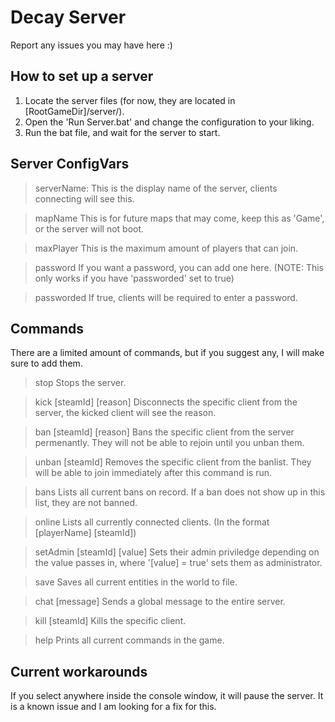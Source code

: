 # Decay Server
Report any issues you may have here :)

## How to set up a server
1. Locate the server files (for now, they are located in [RootGameDir]/server/).
2. Open the 'Run Server.bat' and change the configuration to your liking.
3. Run the bat file, and wait for the server to start.

## Server ConfigVars

> serverName:
This is the display name of the server, clients connecting will see this.

> mapName
This is for future maps that may come, keep this as 'Game', or the server will not boot.

> maxPlayer
This is the maximum amount of players that can join.

> password
If you want a password, you can add one here. (NOTE: This only works if you have 'passworded' set to true)

> passworded
If true, clients will be required to enter a password.

## Commands
There are a limited amount of commands, but if you suggest any, I will make sure to add them.

> stop
Stops the server.

> kick [steamId] [reason]
Disconnects the specific client from the server, the kicked client will see the reason.

> ban [steamId] [reason]
Bans the specific client from the server permenantly. They will not be able to rejoin until you unban them.

> unban [steamId]
Removes the specific client from the banlist. They will be able to join immediately after this command is run.

> bans
Lists all current bans on record. If a ban does not show up in this list, they are not banned.

> online
Lists all currently connected clients. (In the format [playerName] [steamId])

> setAdmin [steamId] [value]
Sets their admin priviledge depending on the value passes in, where '[value] = true' sets them as administrator.

> save
Saves all current entities in the world to file.

> chat [message]
Sends a global message to the entire server.

> kill [steamId]
Kills the specific client.

> help
Prints all current commands in the game.

## Current workarounds
If you select anywhere inside the console window, it will pause the server. It is a known issue and I am looking for a fix for this.

